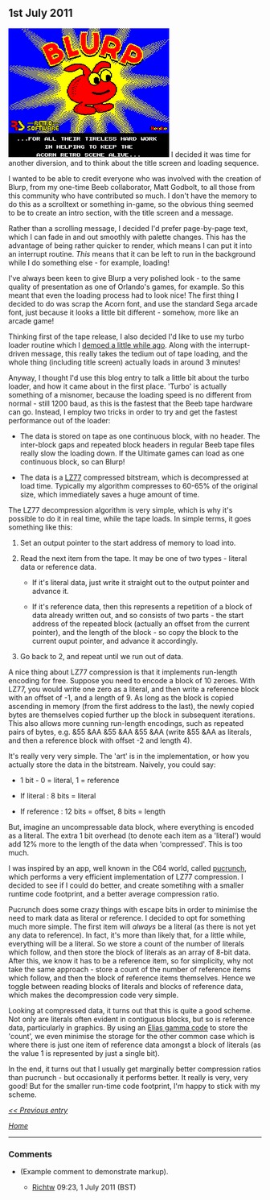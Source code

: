 ## 1st July 2011



![Dave Jeffery's cool title screen, and something to read while it loads...](./images/blurploader.png "fig:Dave Jeffery's cool title screen, and something to read while it loads...") I decided it was time for another diversion, and to think about the title screen and loading sequence.



I wanted to be able to credit everyone who was involved with the creation of Blurp, from my one-time Beeb collaborator, Matt Godbolt, to all those from this community who have contributed so much. I don't have the memory to do this as a scrolltext or something in-game, so the obvious thing seemed to be to create an intro section, with the title screen and a message.



Rather than a scrolling message, I decided I'd prefer page-by-page text, which I can fade in and out smoothly with palette changes. This has the advantage of being rather quicker to render, which means I can put it into an interrupt routine. *This* means that it can be left to run in the background while I do something else - for example, loading!



I've always been keen to give Blurp a very polished look - to the same quality of presentation as one of Orlando's games, for example. So this meant that even the loading process had to look nice! The first thing I decided to do was scrap the Acorn font, and use the standard Sega arcade font, just because it looks a little bit different - somehow, more like an arcade game!



Thinking first of the tape release, I also decided I'd like to use my turbo loader routine which I [demoed a little while ago](http://www.retrosoftware.co.uk/forum/viewtopic.php?p=4693#p4693). Along with the interrupt-driven message, this really takes the tedium out of tape loading, and the whole thing (including title screen) actually loads in around 3 minutes!



Anyway, I thought I'd use this blog entry to talk a little bit about the turbo loader, and how it came about in the first place. 'Turbo' is actually something of a misnomer, because the loading speed is no different from normal - still 1200 baud, as this is the fastest that the Beeb tape hardware can go. Instead, I employ two tricks in order to try and get the fastest performance out of the loader:



-   The data is stored on tape as one continuous block, with no header. The inter-block gaps and repeated block headers in regular Beeb tape files really slow the loading down. If the Ultimate games can load as one continuous block, so can Blurp!

-   The data is a [LZ77](http://en.wikipedia.org/wiki/LZ77) compressed bitstream, which is decompressed at load time. Typically my algorithm compresses to 60-65% of the original size, which immediately saves a huge amount of time.



The LZ77 decompression algorithm is very simple, which is why it's possible to do it in real time, while the tape loads. In simple terms, it goes something like this:



1.  Set an output pointer to the start address of memory to load into.

2.  Read the next item from the tape. It may be one of two types - literal data or reference data.

    -   If it's literal data, just write it straight out to the output pointer and advance it.

    -   If it's reference data, then this represents a repetition of a block of data already written out, and so consists of two parts - the start address of the repeated block (actually an offset from the current pointer), and the length of the block - so copy the block to the current ouput pointer, and advance it accordingly.



3.  Go back to 2, and repeat until we run out of data.



A nice thing about LZ77 compression is that it implements run-length encoding for free. Suppose you need to encode a block of 10 zeroes. With LZ77, you would write one zero as a literal, and then write a reference block with an offset of -1, and a length of 9. As long as the block is copied ascending in memory (from the first address to the last), the newly copied bytes are themselves copied further up the block in subsequent iterations. This also allows more cunning run-length encodings, such as repeated pairs of bytes, e.g. &55 &AA &55 &AA &55 &AA (write &55 &AA as literals, and then a reference block with offset -2 and length 4).



It's really very very simple. The 'art' is in the implementation, or how you actually store the data in the bitstream. Naively, you could say:



-   1 bit - 0 = literal, 1 = reference

-   If literal : 8 bits = literal

-   If reference : 12 bits = offset, 8 bits = length



But, imagine an uncompressable data block, where everything is encoded as a literal. The extra 1 bit overhead (to denote each item as a 'literal') would add 12% more to the length of the data when 'compressed'. This is too much.



I was inspired by an app, well known in the C64 world, called [pucrunch](http://www.cs.tut.fi/~albert/Dev/pucrunch/), which performs a very efficient implementation of LZ77 compression. I decided to see if I could do better, and create sometihng with a smaller runtime code footprint, and a better average compression ratio.



Pucrunch does some crazy things with escape bits in order to minimise the need to mark data as literal or reference. I decided to opt for something much more simple. The first item will *always* be a literal (as there is not yet any data to reference). In fact, it's more than likely that, for a little while, everything will be a literal. So we store a count of the number of literals which follow, and then store the block of literals as an array of 8-bit data. After this, we know it has to be a reference item, so for simplicity, why not take the same approach - store a count of the number of reference items which follow, and then the block of reference items themselves. Hence we toggle between reading blocks of literals and blocks of reference data, which makes the decompression code very simple.



Looking at compressed data, it turns out that this is quite a good scheme. Not only are literals often evident in contiguous blocks, but so is reference data, particularly in graphics. By using an [Elias gamma code](http://en.wikipedia.org/wiki/Elias_gamma_coding) to store the 'count', we even minimise the storage for the other common case which is where there is just one item of reference data amongst a block of literals (as the value 1 is represented by just a single bit).



In the end, it turns out that I usually get marginally better compression ratios than pucrunch - but occasionally it performs better. It really is very, very good! But for the smaller run-time code footprint, I'm happy to stick with my scheme.



*[&lt;&lt; Previous entry](OnslaughtDiary20110604 "wikilink")*



*[Home](OnslaughtDiary "wikilink")*



------------------------------------------------------------------------



### Comments



-   (Example comment to demonstrate markup).

    -   [Richtw](User%3ARichtw "wikilink") 09:23, 1 July 2011 (BST)



